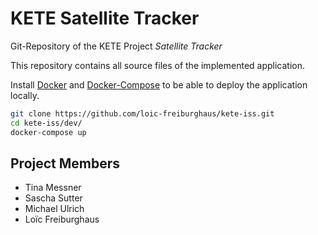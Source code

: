 # KETE Satellite Tracker

Git-Repository of the KETE Project *Satellite Tracker*

This repository contains all source files of the implemented application.

Install [Docker](https://docs.docker.com/) and [Docker-Compose](https://docs.docker.com/compose/install/) to be able to deploy the application locally.

```bash
git clone https://github.com/loic-freiburghaus/kete-iss.git
cd kete-iss/dev/
docker-compose up
```

## Project Members

* Tina Messner
* Sascha Sutter
* Michael Ulrich
* Loïc Freiburghaus
